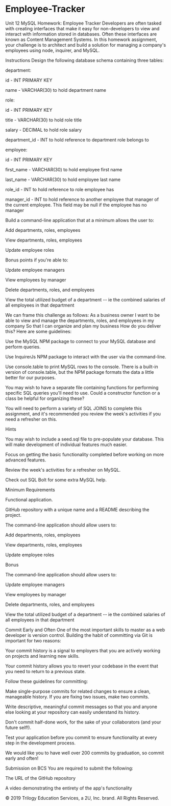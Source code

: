 # Employee-Tracker

Unit 12 MySQL Homework: Employee Tracker
Developers are often tasked with creating interfaces that make it easy for non-developers to view and interact with information stored in databases. Often these interfaces are known as Content Management Systems. In this homework assignment, your challenge is to architect and build a solution for managing a company's employees using node, inquirer, and MySQL.

Instructions
Design the following database schema containing three tables:



department:


id - INT PRIMARY KEY

name - VARCHAR(30) to hold department name



role:


id - INT PRIMARY KEY

title -  VARCHAR(30) to hold role title

salary -  DECIMAL to hold role salary

department_id -  INT to hold reference to department role belongs to



employee:


id - INT PRIMARY KEY

first_name - VARCHAR(30) to hold employee first name

last_name - VARCHAR(30) to hold employee last name

role_id - INT to hold reference to role employee has

manager_id - INT to hold reference to another employee that manager of the current employee. This field may be null if the employee has no manager



Build a command-line application that at a minimum allows the user to:


Add departments, roles, employees


View departments, roles, employees


Update employee roles


Bonus points if you're able to:


Update employee managers


View employees by manager


Delete departments, roles, and employees


View the total utilized budget of a department -- ie the combined salaries of all employees in that department


We can frame this challenge as follows:
As a business owner
I want to be able to view and manage the departments, roles, and employees in my company
So that I can organize and plan my business
How do you deliver this? Here are some guidelines:


Use the MySQL NPM package to connect to your MySQL database and perform queries.


Use InquirerJs NPM package to interact with the user via the command-line.


Use console.table to print MySQL rows to the console. There is a built-in version of console.table, but the NPM package formats the data a little better for our purposes.


You may wish to have a separate file containing functions for performing specific SQL queries you'll need to use. Could a constructor function or a class be helpful for organizing these?


You will need to perform a variety of SQL JOINS to complete this assignment, and it's recommended you review the week's activities if you need a refresher on this.




Hints


You may wish to include a seed.sql file to pre-populate your database. This will make development of individual features much easier.


Focus on getting the basic functionality completed before working on more advanced features.


Review the week's activities for a refresher on MySQL.


Check out SQL Bolt for some extra MySQL help.



Minimum Requirements


Functional application.


GitHub repository with a unique name and a README describing the project.


The command-line application should allow users to:


Add departments, roles, employees


View departments, roles, employees


Update employee roles





Bonus


The command-line application should allow users to:


Update employee managers


View employees by manager


Delete departments, roles, and employees


View the total utilized budget of a department -- ie the combined salaries of all employees in that department





Commit Early and Often
One of the most important skills to master as a web developer is version control. Building the habit of committing via Git is important for two reasons:


Your commit history is a signal to employers that you are actively working on projects and learning new skills.


Your commit history allows you to revert your codebase in the event that you need to return to a previous state.


Follow these guidelines for committing:


Make single-purpose commits for related changes to ensure a clean, manageable history. If you are fixing two issues, make two commits.


Write descriptive, meaningful commit messages so that you and anyone else looking at your repository can easily understand its history.


Don't commit half-done work, for the sake of your collaborators (and your future self!).


Test your application before you commit to ensure functionality at every step in the development process.


We would like you to have well over 200 commits by graduation, so commit early and often!

Submission on BCS
You are required to submit the following:


The URL of the GitHub repository


A video demonstrating the entirety of the app's functionality



© 2019 Trilogy Education Services, a 2U, Inc. brand. All Rights Reserved.